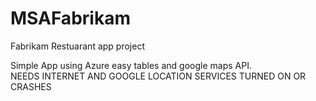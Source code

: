 # MSAFabrikam
Fabrikam Restuarant app project

Simple App using Azure easy tables and google maps API.  
NEEDS INTERNET AND GOOGLE LOCATION SERVICES TURNED ON OR CRASHES